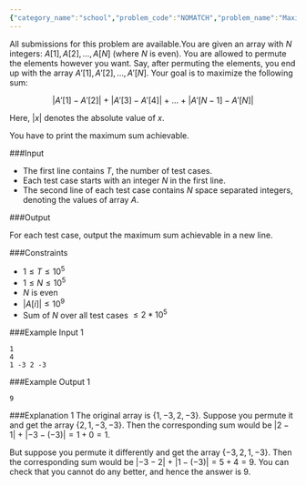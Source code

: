 ```yaml
---
{"category_name":"school","problem_code":"NOMATCH","problem_name":"Maximise the Sum","languages_supported":{"0":"C","1":"CPP14","2":"JAVA","3":"PYTH","4":"PYTH 3.6","5":"PYPY","6":"CS2","7":"PAS fpc","8":"PAS gpc","9":"RUBY","10":"PHP","11":"GO","12":"NODEJS","13":"HASK","14":"rust","15":"SCALA","16":"swift","17":"D","18":"PERL","19":"FORT","20":"WSPC","21":"ADA","22":"CAML","23":"ICK","24":"BF","25":"ASM","26":"CLPS","27":"PRLG","28":"ICON","29":"SCM qobi","30":"PIKE","31":"ST","32":"NICE","33":"LUA","34":"BASH","35":"NEM","36":"LISP sbcl","37":"LISP clisp","38":"SCM guile","39":"JS","40":"ERL","41":"TCL","42":"kotlin","43":"PERL6","44":"TEXT","45":"SCM chicken","46":"PYP3","47":"CLOJ","48":"COB","49":"FS"},"max_timelimit":1,"source_sizelimit":50000,"problem_author":"bk2dcradle","problem_tester":null,"date_added":"10-12-2018","tags":{"0":"bk2dcradle"},"time":{"view_start_date":1544985000,"submit_start_date":1544985000,"visible_start_date":1544985000,"end_date":1735669800},"is_direct_submittable":false,"layout":"problem"}
---
```

<span class="solution-visible-txt">All submissions for this problem are available.</span>You are given an array with $N$ integers: $A[1], A[2], \ldots, A[N]$ (where $N$ is even). You are allowed to permute the elements however you want. Say, after permuting the elements, you end up with the array $A'[1], A'[2], \ldots, A'[N]$. Your goal is to maximize the following sum:

$$
|A'[1] - A'[2]| \ + \ |A'[3] - A'[4]| \ + \ ... \ + \ |A'[N - 1] - A'[N]|
$$

Here, $|x|$ denotes the absolute value of $x$.

You have to print the maximum sum achievable.

###Input

- The first line contains $T$, the number of test cases.
- Each test case starts with an integer $N$ in the first line.
- The second line of each test case contains $N$ space separated integers, denoting the values of array $A$.

###Output

For each test case, output the maximum sum achievable in a new line.

###Constraints

- $1 \le T \le 10^5$
- $1 \le N \le 10^5$
- $N$ is even
- $|A[i]| \le 10^9$
- Sum of $N$ over all test cases $\le 2 * 10^5$

###Example Input 1
```
1
4
1 -3 2 -3
```

###Example Output 1
```
9
```

###Explanation 1
The original array is {$1, -3, 2, -3$}. Suppose you permute it and get the array {$2, 1, -3, -3$}. Then the corresponding sum would be $|2 - 1| \ + \ |-3 - (-3)| = 1 + 0 = 1$.

But suppose you permute it differently and get the array {$-3, 2, 1, -3$}. Then the corresponding sum would be $|-3 - 2| \ + \ |1 - (-3)| = 5 + 4 = 9$. You can check that you cannot do any better, and hence the answer is 9.
